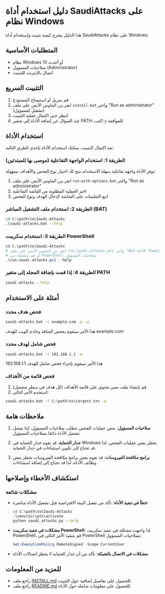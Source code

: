 # دليل استخدام أداة SaudiAttacks على نظام Windows

هذا الدليل يشرح كيفية تثبيت واستخدام أداة SaudiAttacks على نظام Windows.

## المتطلبات الأساسية

- نظام Windows 10 أو أحدث
- صلاحيات المسؤول (Administrator)
- اتصال بالإنترنت للتثبيت

## التثبيت السريع

1. قم بتنزيل أو استنساخ المستودع
2. انقر بزر الماوس الأيمن على ملف `install.bat` واختر "Run as administrator" (تشغيل كمسؤول)
3. انتظر حتى اكتمال عملية التثبيت
4. عند السؤال عن إضافة الأداة إلى متغير PATH، اكتب `y` للموافقة

## استخدام الأداة

بعد اكتمال التثبيت، يمكنك استخدام الأداة بإحدى الطرق التالية:

### الطريقة 1: استخدام الواجهة التفاعلية (موصى بها للمبتدئين)

توفر الأداة واجهة تفاعلية سهلة الاستخدام تتيح لك اختيار نوع الفحص والأهداف بسهولة:

1. انقر بزر الماوس الأيمن على ملف `run-with-options.bat` واختر "Run as administrator"
2. اختر العملية المطلوبة من القائمة التفاعلية
3. اتبع التعليمات على الشاشة لإدخال الهدف ونوع الفحص

### الطريقة 2: استخدام ملف التشغيل المباشر (BAT)

```cmd
cd C:\path\to\Saudi-Attacks
.\saudi-attacks.bat --help
```

### الطريقة 3: استخدام سكريبت PowerShell

```powershell
cd C:\path\to\Saudi-Attacks
# انقر بزر الماوس الأيمن على ملف run-saudi-attacks.ps1 واختر "Run with PowerShell as Administrator"
# أو قم بتشغيله من PowerShell بصلاحيات المسؤول
.\run-saudi-attacks.ps1 --help
```

### الطريقة 4: إذا قمت بإضافة المجلد إلى متغير PATH

```cmd
saudi-attacks --help
```

## أمثلة على الاستخدام

### فحص هدف محدد

```cmd
saudi-attacks.bat -t example.com -p -w
```

هذا الأمر سيقوم بفحص المنافذ وخادم الويب للهدف example.com

### فحص شامل لهدف محدد

```cmd
saudi-attacks.bat -t 192.168.1.1 -a
```

هذا الأمر سيقوم بإجراء فحص شامل للهدف 192.168.1.1

### فحص قائمة من الأهداف

1. قم بإنشاء ملف نصي يحتوي على قائمة الأهداف (كل هدف في سطر منفصل)
2. استخدم الأمر التالي:

```cmd
saudi-attacks.bat -f C:\path\to\targets.txt -p
```

## ملاحظات هامة

1. **صلاحيات المسؤول**: بعض عمليات الفحص تتطلب صلاحيات المسؤول، لذا يفضل تشغيل الأداة دائمًا بصلاحيات المسؤول.

2. **جدار الحماية**: قد يقوم جدار الحماية في Windows بحظر بعض عمليات الفحص، لذا قد تحتاج إلى تكوين استثناءات في جدار الحماية.

3. **برامج مكافحة الفيروسات**: قد تقوم بعض برامج مكافحة الفيروسات بحظر بعض وظائف الأداة، لذا قد تحتاج إلى إضافة استثناءات.

## استكشاف الأخطاء وإصلاحها

### مشكلات شائعة

- **خطأ في تنفيذ الأداة**: تأكد من تفعيل البيئة الافتراضية قبل تشغيل الأداة مباشرة:

  ```cmd
  cd C:\path\to\Saudi-Attacks
  .\venv\Scripts\activate
  python saudi_attacks.py --help
  ```

- **مشكلات في تنفيذ سكريبت PowerShell**: إذا واجهت مشكلة في تنفيذ سكريبت PowerShell، قم بتنفيذ الأمر التالي في PowerShell بصلاحيات المسؤول:

  ```powershell
  Set-ExecutionPolicy RemoteSigned -Scope CurrentUser
  ```

- **مشكلات في الاتصال بالشبكة**: تأكد من أن جدار الحماية لا يحظر اتصالات الأداة.

## للمزيد من المعلومات

- راجع ملف [INSTALL.md](INSTALL.md) للحصول على تفاصيل إضافية حول التثبيت.
- راجع ملف [README.md](README.md) للحصول على معلومات شاملة حول الأداة.